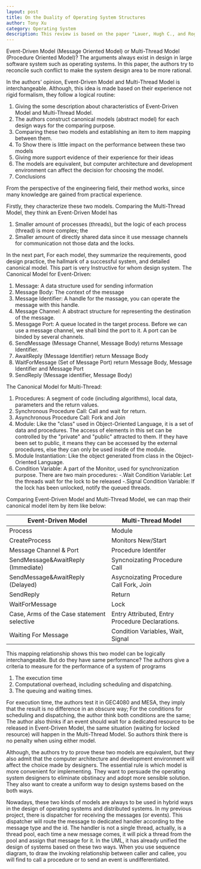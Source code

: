 ```yaml
---
layout: post
title: On the Duality of Operating System Structures
author: Tony Xu
category: Operating System
description: This review is based on the paper "Lauer, Hugh C., and Roger M. Needham. "On the duality of operating system structures." ACM SIGOPS Operating Systems Review 13.2 (1979) 3-19.".
---
```


Event-Driven Model (Message Oriented Model) or Multi-Thread Model (Procedure Oriented Model)? The arguments always exist in design in large software system such as operating systems. In this paper, the authors try to reconcile such conflict to make the system design area to be more rational.

In the authors' opinion, Event-Driven Model and Multi-Thread Model is interchangeable. Although, this idea is made based on their experience not rigid formalism, they follow a logical routine:

1. Giving the some description about characteristics of Event-Driven Model and Multi-Thread Model.
2. The authors construct canonical models (abstract model) for each design ways for the comparing purpose.
3. Comparing these two models and establishing an item to item mapping between them.
4. To Show there is little impact on the performance between these two models
5. Giving more support evidence of their experience for their ideas
6. The models are equivalent, but computer architecture and development environment can affect the decision for choosing the model.
7. Conclusions

From the perspective of the engineering field, their method works, since many knowledge are gained from practical experience.

Firstly, they characterize these two models. Comparing the Multi-Thread Model, they think an Event-Driven Model has
1. Smaller amount of processes (threads), but the logic of each process (thread) is more complex; the
2. Smaller amount of directly shared data since it use message channels for communication not those data and the locks.

In the next part, For each model, they summarize the requirements, good design practice, the hallmark of a successful system, and detailed canonical model. This part is very Instructive for whom design system.
The Canonical Model for Event-Driven:
1. Message: A data structure used for sending information
2. Message Body: The context of the message
3. Message Identifier: A handle for the massage, you can operate the message with this handle.
4. Message Channel: A abstract structure for representing the destination of the message.
5. Messgage Port: A queue located in the target process. Before we can use a message channel, we shall bind the port to it. A port can be binded by several channels.
6. SendMessage (Message Channel, Message Body) returns Message Identifier.
7. AwaitReply (Message Identifier) return Message Body
8. WaitForMessage (Set of Message Port) return Message Body, Message Identifier and Message Port
9. SendReply (Message identifier, Message Body)

The Canonical Model for Multi-Thread:
1. Procedures: A segment of code (including algorithms), local data, parameters and the return values.
2. Synchronous Procedure Call: Call and wait for return.
3. Asynchronous Procedure Call: Fork and Join
4. Module: Like the "class" used in Object-Oriented Language, it is a set of data and procedures. The access of elements in this set can be controlled by the "private" and "public" attracted to them. If they have been set to public, it means they can be accessed by the external procedures, else they can only be used inside of the module.
5. Module Instantiation: Like the object generated from class in the Object-Oriented Language.
6. Condition Variable: A part of the Monitor, used for synchronization purpose. There are two main procedures:
-.Wait Condition Variable: Let the threads wait for the lock to be released
-.Signal Condition Variable: If the lock has been unlocked, notify the queued threads.

Comparing Event-Driven Model and Multi-Thread Model, we can map their canonical model item by item like below:

Event-Driven Model|                Multi-Thread Model
-------------------------|-----------------------------------
Process|                           Module
CreateProcess|                     Monitors New/Start
Message Channel & Port|            Procedure Identifer
SendMessage&AwaitReply (Immediate)|   Syncnoizating Procedure Call
SendMessage&AwaitReply (Delayed)|    Asycnoizating Procedure Call Fork, Join
SendReply|                         Return
WaitForMessage|                    Lock
Case, Arms of the Case statement selective|   Entry Attributed, Entry Procedure Declarations.
Waiting For Message|               Condition Variables, Wait, Signal

This mapping relationship shows this two model can be logically interchangeable. But do they have same performance? The authors give a criteria to measure for the performance of a system of programs
1. The execution time
2. Computational overhead, including scheduling and dispatching.
3. The queuing and waiting times.

For execution time, the authors test it in GEC4080 and MESA, they imply that the result is no difference in an obscure way; For the conditions for scheduling and dispatching, the author think both conditions are the same; The author also thinks if an event should wait for a dedicated resource to be released in Event-Driven Model, the same situation (waiting for locked resource) will happen in  the Multi-Thread Model. So authors think there is no penalty when using either model.

 Although, the authors try to prove these two models are equivalent, but they also admit that the computer architecture and development environment will affect the choice made by designers. The essential rule is which model is more convenient for implementing. They want to persuade the operating system designers to eliminate obstinacy and adopt more sensible solution. They also want to create a uniform way to design systems based on the both ways.

Nowadays, these two kinds of models are always to be used in hybrid ways in the design of operating systems and distributed systems. In my previous project, there is dispatcher for receiving the messages (or events). This dispatcher will route the message to dedicated handler according to the message type and the id.  The handler is not a single thread, actually, is a thread pool, each time a new message comes, it will pick a thread from the pool and assign that message for it. In the UML, it has already unified the design of systems based on these two ways. When you use sequence diagram, to draw the invoking relationship between caller and callee, you will find to call a procedure or to send an event is undifferentiated.
